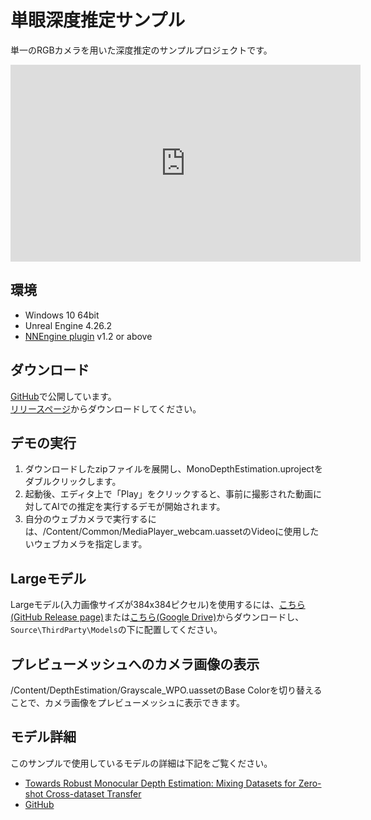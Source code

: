 # 単眼深度推定サンプル

単一のRGBカメラを用いた深度推定のサンプルプロジェクトです。  

<iframe width="560" height="315" src="https://www.youtube.com/embed/glq34Wdi_3w" title="YouTube video player" frameborder="0" allow="accelerometer; autoplay; clipboard-write; encrypted-media; gyroscope; picture-in-picture" allowfullscreen></iframe>

## 環境

- Windows 10 64bit
- Unreal Engine 4.26.2
- [NNEngine plugin](https://www.unrealengine.com/marketplace/product/74892c770dc149b1b5c4e872804e6ade) v1.2 or above

## ダウンロード

[GitHub](https://github.com/Akiya-Research-Institute/Monocular-Depth-Estimation-on-UE4)で公開しています。  
[リリースページ](https://github.com/Akiya-Research-Institute/Monocular-Depth-Estimation-on-UE4/releases)からダウンロードしてください。  

## デモの実行

1. ダウンロードしたzipファイルを展開し、MonoDepthEstimation.uprojectをダブルクリックします。
2. 起動後、エディタ上で「Play」をクリックすると、事前に撮影された動画に対してAIでの推定を実行するデモが開始されます。  
3. 自分のウェブカメラで実行するには、/Content/Common/MediaPlayer_webcam.uassetのVideoに使用したいウェブカメラを指定します。  

## Largeモデル

Largeモデル(入力画像サイズが384x384ピクセル)を使用するには、[こちら(GitHub Release page)](https://github.com/Akiya-Research-Institute/Monocular-Depth-Estimation-on-UE4/releases/download/v1.1/midas_1x384x384xBGRxByte.onnx)または[こちら(Google Drive)](https://drive.google.com/file/d/1ml45494AGppnSZ3ivhw-HPi9CE8hxY2J/view?usp=sharing)からダウンロードし、`Source\ThirdParty\Models`の下に配置してください。

## プレビューメッシュへのカメラ画像の表示

/Content/DepthEstimation/Grayscale_WPO.uassetのBase Colorを切り替えることで、カメラ画像をプレビューメッシュに表示できます。

## モデル詳細

このサンプルで使用しているモデルの詳細は下記をご覧ください。  

- [Towards Robust Monocular Depth Estimation: Mixing Datasets for Zero-shot Cross-dataset Transfer](https://arxiv.org/abs/1907.01341)
- [GitHub](https://github.com/isl-org/MiDaS)